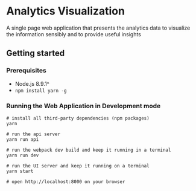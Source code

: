 # Analytics Visualization

A single page web application that presents the analytics data to visualize the information sensibly and to provide useful insights

## Getting started

### Prerequisites

- Node.js 8.9.1^
- `npm install yarn -g`

### Running the Web Application in Development mode

```
# install all third-party dependencies (npm packages)
yarn

# run the api server
yarn run api

# run the webpack dev build and keep it running in a terminal
yarn run dev

# run the UI server and keep it running on a terminal
yarn start

# open http://localhost:8000 on your browser
```
